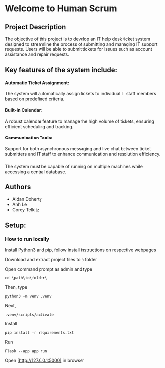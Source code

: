 # Welcome to Human Scrum
## Project Description
The objective of this project is to develop an IT help desk ticket system designed to streamline the process of submitting and managing IT support requests. Users will be able to submit tickets for issues such as account assistance and repair requests.

## Key features of the system include:
  <h4>Automatic Ticket Assignment: </h4> The system will automatically assign tickets to individual IT staff members based on predefined criteria.
  <h4>Built-in Calendar:  </h4> A robust calendar feature to manage the high volume of tickets, ensuring efficient scheduling and tracking.
  <h4>Communication Tools:  </h4> Support for both asynchronous messaging and live chat between ticket submitters and IT staff to enhance communication and resolution efficiency.
<h3></h3>
The system must be capable of running on multiple machines while accessing a central database. 

## Authors
- Aidan Doherty
- Anh Le
- Corey Telkitz

## Setup:
### How to run locally

Install Python3 and pip, follow install instructions on respective webpages

Download and extract project files to a folder

Open command prompt as admin and type 
```shell
cd \path\to\folder\
```
Then, type
```shell
python3 -m venv .venv
```
Next,
```shell
.venv/scripts/activate
```
Install
```shell
pip install -r requirements.txt
```
Run
```shell
Flask --app app run
```
Open [http://127.0.0.1:5000] in browser
